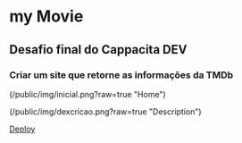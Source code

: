 # my Movie

## Desafio final do Cappacita DEV

### Criar um site que retorne as informações da TMDb



 (/public/img/inicial.png?raw=true "Home")

 (/public/img/dexcricao.png?raw=true "Description")


[Deploy](https://app-my-movie.herokuapp.com/)

